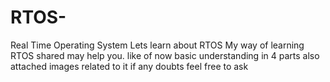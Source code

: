 # RTOS-
Real Time Operating System
Lets learn about RTOS
My way of learning RTOS shared may help you.
like of now basic understanding in 4 parts also attached images related to it
if any doubts feel free to ask 
